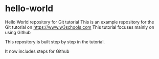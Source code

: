 # hello-world
Hello World repository for Git tutorial
This is an example repository for the Git tutorial on https://www.w3schools.com
This tutorial focuses mainly on using Github

This repository is built step by step in the tutorial.

It now includes steps for Github


